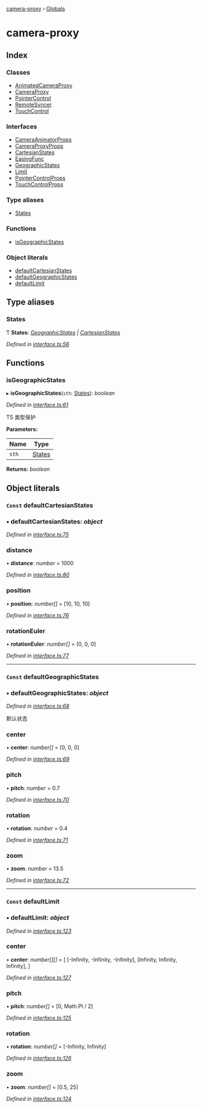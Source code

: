 [camera-proxy](README.md) › [Globals](globals.md)

# camera-proxy

## Index

### Classes

* [AnimatedCameraProxy](classes/animatedcameraproxy.md)
* [CameraProxy](classes/cameraproxy.md)
* [PointerControl](classes/pointercontrol.md)
* [RemoteSyncer](classes/remotesyncer.md)
* [TouchControl](classes/touchcontrol.md)

### Interfaces

* [CameraAnimatorProps](interfaces/cameraanimatorprops.md)
* [CameraProxyProps](interfaces/cameraproxyprops.md)
* [CartesianStates](interfaces/cartesianstates.md)
* [EasingFunc](interfaces/easingfunc.md)
* [GeographicStates](interfaces/geographicstates.md)
* [Limit](interfaces/limit.md)
* [PointerControlProps](interfaces/pointercontrolprops.md)
* [TouchControlProps](interfaces/touchcontrolprops.md)

### Type aliases

* [States](globals.md#states)

### Functions

* [isGeographicStates](globals.md#isgeographicstates)

### Object literals

* [defaultCartesianStates](globals.md#const-defaultcartesianstates)
* [defaultGeographicStates](globals.md#const-defaultgeographicstates)
* [defaultLimit](globals.md#const-defaultlimit)

## Type aliases

###  States

Ƭ **States**: *[GeographicStates](interfaces/geographicstates.md) | [CartesianStates](interfaces/cartesianstates.md)*

*Defined in [interface.ts:56](https://github.com/alibaba/camera-proxy/blob/c129bee/src/interface.ts#L56)*

## Functions

###  isGeographicStates

▸ **isGeographicStates**(`sth`: [States](globals.md#states)): *boolean*

*Defined in [interface.ts:61](https://github.com/alibaba/camera-proxy/blob/c129bee/src/interface.ts#L61)*

TS 类型保护

**Parameters:**

Name | Type |
------ | ------ |
`sth` | [States](globals.md#states) |

**Returns:** *boolean*

## Object literals

### `Const` defaultCartesianStates

### ▪ **defaultCartesianStates**: *object*

*Defined in [interface.ts:75](https://github.com/alibaba/camera-proxy/blob/c129bee/src/interface.ts#L75)*

###  distance

• **distance**: *number* = 1000

*Defined in [interface.ts:80](https://github.com/alibaba/camera-proxy/blob/c129bee/src/interface.ts#L80)*

###  position

• **position**: *number[]* =  [10, 10, 10]

*Defined in [interface.ts:76](https://github.com/alibaba/camera-proxy/blob/c129bee/src/interface.ts#L76)*

###  rotationEuler

• **rotationEuler**: *number[]* =  [0, 0, 0]

*Defined in [interface.ts:77](https://github.com/alibaba/camera-proxy/blob/c129bee/src/interface.ts#L77)*

___

### `Const` defaultGeographicStates

### ▪ **defaultGeographicStates**: *object*

*Defined in [interface.ts:68](https://github.com/alibaba/camera-proxy/blob/c129bee/src/interface.ts#L68)*

默认状态

###  center

• **center**: *number[]* =  [0, 0, 0]

*Defined in [interface.ts:69](https://github.com/alibaba/camera-proxy/blob/c129bee/src/interface.ts#L69)*

###  pitch

• **pitch**: *number* = 0.7

*Defined in [interface.ts:70](https://github.com/alibaba/camera-proxy/blob/c129bee/src/interface.ts#L70)*

###  rotation

• **rotation**: *number* = 0.4

*Defined in [interface.ts:71](https://github.com/alibaba/camera-proxy/blob/c129bee/src/interface.ts#L71)*

###  zoom

• **zoom**: *number* = 13.5

*Defined in [interface.ts:72](https://github.com/alibaba/camera-proxy/blob/c129bee/src/interface.ts#L72)*

___

### `Const` defaultLimit

### ▪ **defaultLimit**: *object*

*Defined in [interface.ts:123](https://github.com/alibaba/camera-proxy/blob/c129bee/src/interface.ts#L123)*

###  center

• **center**: *number[][]* =  [
		[-Infinity, -Infinity, -Infinity],
		[Infinity, Infinity, Infinity],
	]

*Defined in [interface.ts:127](https://github.com/alibaba/camera-proxy/blob/c129bee/src/interface.ts#L127)*

###  pitch

• **pitch**: *number[]* =  [0, Math.PI / 2]

*Defined in [interface.ts:125](https://github.com/alibaba/camera-proxy/blob/c129bee/src/interface.ts#L125)*

###  rotation

• **rotation**: *number[]* =  [-Infinity, Infinity]

*Defined in [interface.ts:126](https://github.com/alibaba/camera-proxy/blob/c129bee/src/interface.ts#L126)*

###  zoom

• **zoom**: *number[]* =  [0.5, 25]

*Defined in [interface.ts:124](https://github.com/alibaba/camera-proxy/blob/c129bee/src/interface.ts#L124)*
